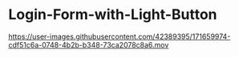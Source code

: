 # Login-Form-with-Light-Button



https://user-images.githubusercontent.com/42389395/171659974-cdf51c6a-0748-4b2b-b348-73ca2078c8a6.mov

